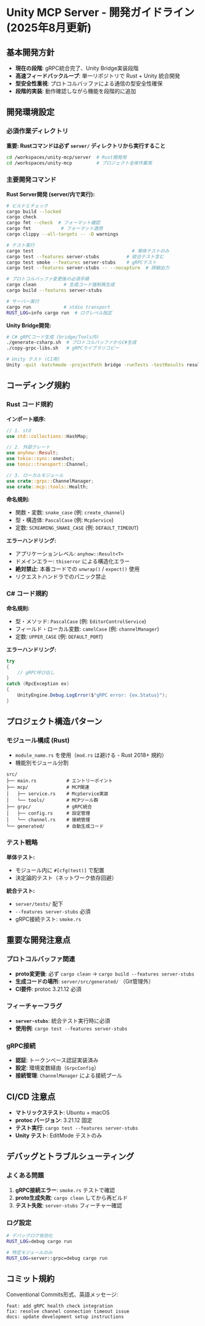 # Unity MCP Server - 開発ガイドライン (2025年8月更新)

## 基本開発方針
- **現在の段階**: gRPC統合完了、Unity Bridge実装段階
- **高速フィードバックループ**: 単一リポジトリで Rust + Unity 統合開発
- **型安全性重視**: プロトコルバッファによる通信の型安全性確保
- **段階的実装**: 動作確認しながら機能を段階的に追加

## 開発環境設定

### 必須作業ディレクトリ
**重要: Rustコマンドは必ず `server/` ディレクトリから実行すること**
```bash
cd /workspaces/unity-mcp/server  # Rust開発用
cd /workspaces/unity-mcp         # プロジェクト全体作業用
```

### 主要開発コマンド

**Rust Server開発 (server/内で実行):**
```bash
# ビルドとチェック
cargo build --locked
cargo check
cargo fmt --check  # フォーマット確認
cargo fmt           # フォーマット適用
cargo clippy --all-targets -- -D warnings

# テスト実行
cargo test                                    # 単体テストのみ
cargo test --features server-stubs          # 統合テスト含む
cargo test smoke --features server-stubs    # gRPCテスト
cargo test --features server-stubs -- --nocapture  # 詳細出力

# プロトコルバッファ変更後の必須手順
cargo clean          # 生成コード強制再生成
cargo build --features server-stubs

# サーバー実行
cargo run            # stdio transport
RUST_LOG=info cargo run  # ログレベル指定
```

**Unity Bridge開発:**
```bash
# C# gRPCコード生成 (bridge/Tools内)
./generate-csharp.sh  # プロトコルバッファからC#生成
./copy-grpc-libs.sh   # gRPCライブラリコピー

# Unity テスト (CI用)
Unity -quit -batchmode -projectPath bridge -runTests -testResults results.xml -testPlatform EditMode
```

## コーディング規約

### Rust コード規約
**インポート順序:**
```rust
// 1. std
use std::collections::HashMap;

// 2. 外部クレート
use anyhow::Result;
use tokio::sync::oneshot;
use tonic::transport::Channel;

// 3. ローカルモジュール
use crate::grpc::ChannelManager;
use crate::mcp::tools::Health;
```

**命名規則:**
- 関数・変数: `snake_case` (例: `create_channel`)
- 型・構造体: `PascalCase` (例: `McpService`)  
- 定数: `SCREAMING_SNAKE_CASE` (例: `DEFAULT_TIMEOUT`)

**エラーハンドリング:**
- アプリケーションレベル: `anyhow::Result<T>`
- ドメインエラー: `thiserror` による構造化エラー
- **絶対禁止**: 本番コードでの `unwrap()` / `expect()` 使用
- リクエストハンドラでのパニック禁止

### C# コード規約
**命名規則:**
- 型・メソッド: `PascalCase` (例: `EditorControlService`)
- フィールド・ローカル変数: `camelCase` (例: `channelManager`)
- 定数: `UPPER_CASE` (例: `DEFAULT_PORT`)

**エラーハンドリング:**
```csharp
try
{
    // gRPC呼び出し
}
catch (RpcException ex)
{
    UnityEngine.Debug.LogError($"gRPC error: {ex.Status}");
}
```

## プロジェクト構造パターン

### モジュール構成 (Rust)
- `module_name.rs` を使用（`mod.rs` は避ける - Rust 2018+ 規約）
- 機能別モジュール分割
```
src/
├── main.rs           # エントリーポイント
├── mcp/              # MCP関連
│   ├── service.rs    # McpService実装
│   └── tools/        # MCPツール群
├── grpc/             # gRPC統合
│   ├── config.rs     # 設定管理
│   └── channel.rs    # 接続管理
└── generated/        # 自動生成コード
```

### テスト戦略
**単体テスト:**
- モジュール内に `#[cfg(test)]` で配置
- 決定論的テスト（ネットワーク依存回避）

**統合テスト:**
- `server/tests/` 配下
- `--features server-stubs` 必須
- gRPC接続テスト: `smoke.rs`

## 重要な開発注意点

### プロトコルバッファ関連
- **proto変更後**: 必ず `cargo clean` → `cargo build --features server-stubs`
- **生成コードの場所**: `server/src/generated/` （Git管理外）
- **CI要件**: protoc 3.21.12 必須

### フィーチャーフラグ
- **`server-stubs`**: 統合テスト実行時に必須
- **使用例**: `cargo test --features server-stubs`

### gRPC接続
- **認証**: トークンベース認証実装済み
- **設定**: 環境変数経由（`GrpcConfig`）
- **接続管理**: `ChannelManager` による接続プール

## CI/CD 注意点
- **マトリックステスト**: Ubuntu + macOS
- **protoc バージョン**: 3.21.12 固定
- **テスト実行**: `cargo test --features server-stubs`
- **Unity テスト**: EditMode テストのみ

## デバッグとトラブルシューティング

### よくある問題
1. **gRPC接続エラー**: `smoke.rs` テストで確認
2. **proto生成失敗**: `cargo clean` してから再ビルド
3. **テスト失敗**: `server-stubs` フィーチャー確認

### ログ設定
```bash
# デバッグログ有効化
RUST_LOG=debug cargo run

# 特定モジュールのみ
RUST_LOG=server::grpc=debug cargo run
```

## コミット規約
Conventional Commits形式、英語メッセージ:
```
feat: add gRPC health check integration
fix: resolve channel connection timeout issue
docs: update development setup instructions
```